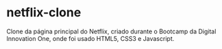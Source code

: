 # netflix-clone
Clone da página principal do Netflix, criado durante o Bootcamp da Digital Innovation One, onde foi usado HTML5, CSS3 e Javascript.
